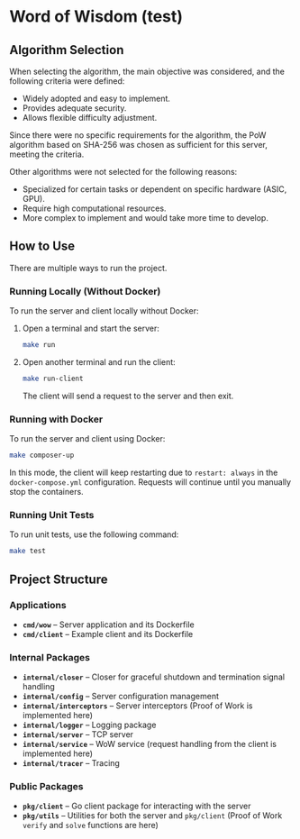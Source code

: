# Word of Wisdom (test)

## Algorithm Selection

When selecting the algorithm, the main objective was considered, and the following criteria were defined:

- Widely adopted and easy to implement.
- Provides adequate security.
- Allows flexible difficulty adjustment.

Since there were no specific requirements for the algorithm, the PoW algorithm based on SHA-256 was chosen as sufficient for this server, meeting the criteria.

Other algorithms were not selected for the following reasons:

- Specialized for certain tasks or dependent on specific hardware (ASIC, GPU).
- Require high computational resources.
- More complex to implement and would take more time to develop.

## How to Use

There are multiple ways to run the project.

### Running Locally (Without Docker)
To run the server and client locally without Docker:

1. Open a terminal and start the server:
   ```sh
   make run
   ```
2. Open another terminal and run the client:
   ```sh
   make run-client
   ```
   The client will send a request to the server and then exit.

### Running with Docker
To run the server and client using Docker:
   ```sh
   make composer-up
   ```
   In this mode, the client will keep restarting due to `restart: always` in the `docker-compose.yml` configuration. Requests will continue until you manually stop the containers.

### Running Unit Tests
To run unit tests, use the following command:
   ```sh
   make test
   ```

## Project Structure

### Applications
- **`cmd/wow`** – Server application and its Dockerfile
- **`cmd/client`** – Example client and its Dockerfile

### Internal Packages
- **`internal/closer`** – Closer for graceful shutdown and termination signal handling
- **`internal/config`** – Server configuration management
- **`internal/interceptors`** – Server interceptors (Proof of Work is implemented here)
- **`internal/logger`** – Logging package
- **`internal/server`** – TCP server
- **`internal/service`** – WoW service (request handling from the client is implemented here)
- **`internal/tracer`** – Tracing

### Public Packages
- **`pkg/client`** – Go client package for interacting with the server
- **`pkg/utils`** – Utilities for both the server and `pkg/client` (Proof of Work `verify` and `solve` functions are here)


